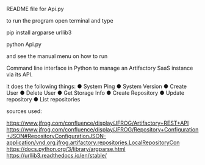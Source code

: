 README file for Api.py

to run the program open terminal and type

pip install argparse urllib3

python Api.py

and see the manual menu on how to run 



Command line interface in Python to manage an Artifactory SaaS instance
via its API.

it does the following things:
● System Ping
● System Version
● Create User
● Delete User
● Get Storage Info
● Create Repository
● Update repository
● List repositories



sources used:

https://www.jfrog.com/confluence/display/JFROG/Artifactory+REST+API
https://www.jfrog.com/confluence/display/JFROG/Repository+Configuration+JSON#RepositoryConfigurationJSON-application/vnd.org.jfrog.artifactory.repositories.LocalRepositoryCon
https://docs.python.org/3/library/argparse.html
https://urllib3.readthedocs.io/en/stable/


